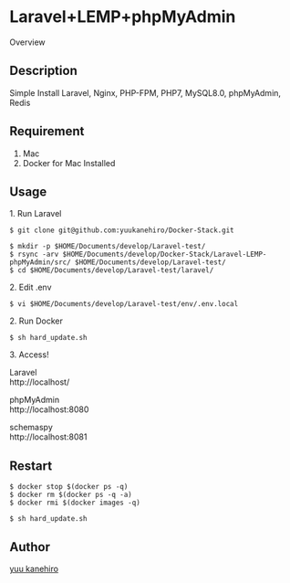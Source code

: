 Laravel+LEMP+phpMyAdmin
====

Overview

## Description

Simple Install Laravel, Nginx, PHP-FPM, PHP7, MySQL8.0, phpMyAdmin, Redis


## Requirement

1. Mac
2. Docker for Mac Installed


## Usage


<p>1. Run Laravel</p>

```
$ git clone git@github.com:yuukanehiro/Docker-Stack.git

$ mkdir -p $HOME/Documents/develop/Laravel-test/
$ rsync -arv $HOME/Documents/develop/Docker-Stack/Laravel-LEMP-phpMyAdmin/src/ $HOME/Documents/develop/Laravel-test/
$ cd $HOME/Documents/develop/Laravel-test/laravel/
```

<p>2. Edit .env</p>

```
$ vi $HOME/Documents/develop/Laravel-test/env/.env.local
```


<p>2. Run Docker</p>

```
$ sh hard_update.sh
```


<p>3. Access!</p>

Laravel  
http://localhost/  

phpMyAdmin  
http://localhost:8080  

schemaspy  
http://localhost:8081  



## Restart

```
$ docker stop $(docker ps -q)
$ docker rm $(docker ps -q -a)
$ docker rmi $(docker images -q)

$ sh hard_update.sh
```



## Author

[yuu kanehiro](https://github.com/yuukanehiro)
